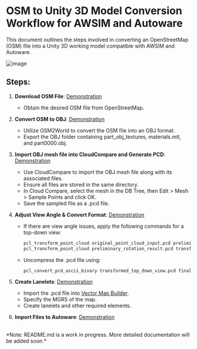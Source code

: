 # OSM to Unity 3D Model Conversion Workflow for AWSIM and Autoware

This document outlines the steps involved in converting an OpenStreetMap (OSM) file into a Unity 3D working model compatible with AWSIM and Autoware.

![image](https://github.com/zubxxr/OSM-to-Pointcloud-and-Lanelet-Conversion-Process/assets/91695367/585dfd7b-bf87-44f8-8e66-9f9f6d313d34)

## Steps:

1. **Download OSM File**: [Demonstration](assets/1-OSM-File.mkv)
 
    - Obtain the desired OSM file from OpenStreetMap. 

2. **Convert OSM to OBJ**: [Demonstration](assets/2-Mesh-Extraction.mkv)

    - Utilize OSM2World to convert the OSM file into an OBJ format.
    - Export the OBJ folder containing part_obj_textures, materials.mtl, and part0000.obj.

3. **Import OBJ mesh file into CloudCompare and Generate PCD**: [Demonstration](assets/3-Mesh-To-PCD.mkv)

    - Use CloudCompare to import the OBJ mesh file along with its associated files.
    - Ensure all files are stored in the same directory.
    - In Cloud Compare, select the mesh in the DB Tree, then Edit > Mesh > Sample Points and click OK.
    - Save the sampled file as a .pcd file.

4. **Adjust View Angle & Convert Format**: [Demonstration](assets/4-PCD-Processing.mkv)

    - If there are view angle issues, apply the following commands for a top-down view:

      ```bash
      pcl_transform_point_cloud original_point_cloud_input.pcd preliminary_rotation_result.pcd -axisangle 1,0,0,-1.5708
      pcl_transform_point_cloud preliminary_rotation_result.pcd transformed_top_down_view.pcd -axisangle 1,0,0,3.1416
      ```
    - Uncompress the .pcd file using:
      
      ```bash
      pcl_convert_pcd_ascii_binary transformed_top_down_view.pcd final_output.pcd 1
      ```

    

5. **Create Lanelets**: [Demonstration](assets/5-MGRS-and-Lanelet-Creation.mkv)

    - Import the .pcd file into [Vector Map Builder](https://tools.tier4.jp/vector_map_builder_ll2/).
    - Specify the MGRS of the map.
    - Create lanelets and other required elements.

6. **Import Files to Autoware**: [Demonstration](assets/6-Importing-Files-Into-Autoware.mkv)
   

<br> 
*Note: README.md is a work in progress. More detailed documentation will be added soon.*
